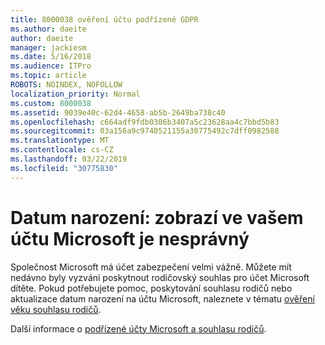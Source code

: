 ```yaml
---
title: 8000038 ověření účtu podřízené GDPR
ms.author: daeite
author: daeite
manager: jackiesm
ms.date: 5/16/2018
ms.audience: ITPro
ms.topic: article
ROBOTS: NOINDEX, NOFOLLOW
localization_priority: Normal
ms.custom: 8000038
ms.assetid: 9039e40c-62d4-4658-ab5b-2649ba738c40
ms.openlocfilehash: c664adf9fdb0306b3407a5c23628aa4c7bbd5b83
ms.sourcegitcommit: 03a156a9c9740521155a30775492c7dff0982588
ms.translationtype: MT
ms.contentlocale: cs-CZ
ms.lasthandoff: 03/22/2019
ms.locfileid: "30775830"
---
```

# <a name="date-of-birth-displayed-in-your-microsoft-account-is-incorrect"></a>Datum narození: zobrazí ve vašem účtu Microsoft je nesprávný

Společnost Microsoft má účet zabezpečení velmi vážně. Můžete mít nedávno byly vyzváni poskytnout rodičovský souhlas pro účet Microsoft dítěte. Pokud potřebujete pomoc, poskytování souhlasu rodičů nebo aktualizace datum narození na účtu Microsoft, naleznete v tématu [ověření věku souhlasu rodičů](https://go.microsoft.com/fwlink/p/?linkid=874364).
  
Další informace o [podřízené účty Microsoft a souhlasu rodičů](https://go.microsoft.com/fwlink/p/?linkid=874365).
  

